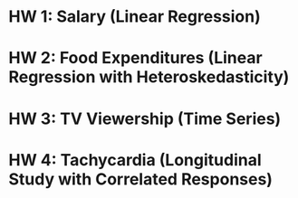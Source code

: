 # HW 1: Salary (Linear Regression) 
# HW 2: Food Expenditures (Linear Regression with Heteroskedasticity)
# HW 3: TV Viewership (Time Series)
# HW 4: Tachycardia (Longitudinal Study with Correlated Responses)
